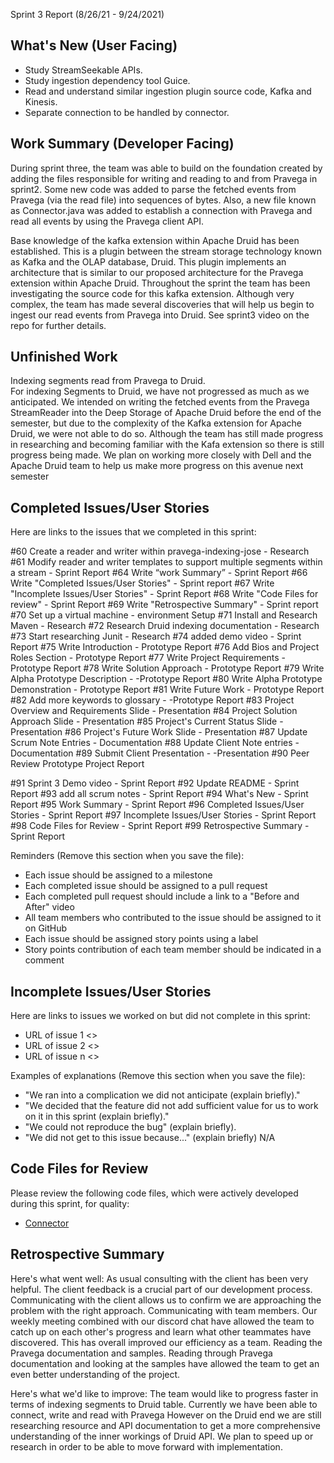Sprint 3 Report (8/26/21 - 9/24/2021)

## What's New (User Facing)
 * Study StreamSeekable APIs. 
 * Study ingestion dependency tool Guice.
 * Read and understand similar ingestion plugin source code, Kafka and Kinesis. 
 * Separate connection to be handled by connector.


## Work Summary (Developer Facing)
During sprint three, the team was able to build on the foundation created by adding the files responsible for writing and reading to and from Pravega in sprint2. Some new code was added to parse the fetched events from Pravega (via the read file) into sequences of bytes. Also, a new file known as Connector.java was added to establish a connection with Pravega and read all events by using the Pravega client API. 

Base knowledge of the kafka extension within Apache Druid has been established. This is a plugin between the stream storage technology known as Kafka and the OLAP database, Druid. This plugin implements an architecture that is similar to our proposed architecture for the Pravega extension within Apache Druid. Throughout the sprint the team has been investigating the source code for this kafka extension. Although very complex, the team has made several discoveries that will help us begin to ingest our read events from Pravega into Druid. See sprint3 video on the repo for further details. 

## Unfinished Work
Indexing segments read from Pravega to Druid.	
For indexing Segments to Druid, we have not progressed as much as we anticipated. We intended on writing the fetched events from the Pravega StreamReader into the Deep Storage of Apache Druid before the end of the semester, but due to the complexity of the Kafka extension for Apache Druid, we were not able to do so. 
Although the team has still made progress in researching and becoming familiar with the Kafa extension so there is still progress being made. We plan on working more closely with Dell and the Apache Druid team to help us make more progress on this avenue next semester
## Completed Issues/User Stories
Here are links to the issues that we completed in this sprint:

#60 
Create a reader and writer within pravega-indexing-jose - Research
#61
Modify reader and writer templates to support multiple segments within a stream - Sprint Report
#64
Write “work Summary” - Sprint Report 
#66
Write "Completed Issues/User Stories" - Sprint report 
#67
Write "Incomplete Issues/User Stories" - Sprint Report 
#68
Write "Code Files for review" - Sprint Report
#69
Write "Retrospective Summary" - Sprint report 
#70
Set up a virtual machine - environment Setup
#71
Install and Research Maven - Research
#72
Research Druid indexing documentation - Research
#73
Start researching Junit - Research
#74
added demo video - Sprint Report 
#75
Write Introduction - Prototype Report
#76
Add Bios and Project Roles Section - Prototype Report
#77
Write Project Requirements - Prototype Report
#78
Write Solution Approach -  Prototype Report
#79
Write Alpha Prototype Description - -Prototype Report
#80
Write Alpha Prototype Demonstration - Prototype Report
#81
Write Future Work - Prototype Report
#82
Add more keywords to glossary - -Prototype Report
#83
Project Overview and Requirements Slide - Presentation
#84
Project Solution Approach Slide - Presentation
#85
Project's Current Status Slide - Presentation
#86
Project's Future Work Slide - Presentation
#87
Update Scrum Note Entries - Documentation 
#88
Update Client Note entries - Documentation 
#89
Submit Client Presentation - -Presentation
#90
Peer Review Prototype Project Report

#91
Sprint 3 Demo video - Sprint Report
#92
Update README - Sprint Report
#93
add all scrum notes - Sprint Report
#94
What's New - Sprint Report
#95
Work Summary -  Sprint Report
#96
Completed Issues/User Stories - Sprint Report
#97
Incomplete Issues/User Stories - Sprint Report
#98
Code Files for Review - Sprint Report
#99
Retrospective Summary -  Sprint Report



 Reminders (Remove this section when you save the file):
  * Each issue should be assigned to a milestone
  * Each completed issue should be assigned to a pull request
  * Each completed pull request should include a link to a "Before and After" video
  * All team members who contributed to the issue should be assigned to it on GitHub
  * Each issue should be assigned story points using a label
  * Story points contribution of each team member should be indicated in a comment
 
 ## Incomplete Issues/User Stories
 Here are links to issues we worked on but did not complete in this sprint:
 
 * URL of issue 1 <<One sentence explanation of why issue was not completed>>
 * URL of issue 2 <<One sentence explanation of why issue was not completed>>
 * URL of issue n <<One sentence explanation of why issue was not completed>>
 
 Examples of explanations (Remove this section when you save the file):
  * "We ran into a complication we did not anticipate (explain briefly)." 
  * "We decided that the feature did not add sufficient value for us to work on it in this sprint (explain briefly)."
  * "We could not reproduce the bug" (explain briefly).
  * "We did not get to this issue because..." (explain briefly)
N/A

## Code Files for Review
Please review the following code files, which were actively developed during this sprint, for quality:
 * [Connector](https://github.com/WSUCptSCapstone-Fall2022Spring2023/dell-pravegaolapjava/blob/pravega-index-service/extensions-core/pravega-indexing-service/src/main/java/org/apache/druid/Connector.java)
 
## Retrospective Summary
Here's what went well:
As usual consulting with the client has been very helpful. 
The client feedback is a crucial part of our development process. Communicating with the client allows us to confirm we are approaching the problem with  the right approach. 
Communicating with team members.
Our weekly meeting combined with our discord chat have allowed the team to catch up on each other's progress and learn what other teammates have discovered. This has overall improved our efficiency as a team.
Reading the Pravega documentation and samples.
Reading through  Pravega documentation and looking at the samples  have allowed the team to get an even better understanding of the project. 

Here's what we'd like to improve:
The team would like to progress faster in terms of indexing segments to Druid table.
Currently we have been able to connect, write and read with Pravega However on the Druid end we are still researching resource and API documentation to get a more comprehensive understanding of the inner workings of Druid API. We plan to speed up or research in order to be able to move forward with implementation.

